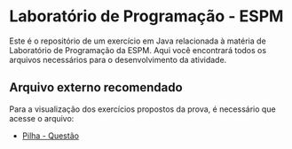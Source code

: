 # Laboratório de Programação - ESPM

Este é o repositório de um exercício em Java relacionada à matéria de Laboratório de Programação da ESPM. Aqui você encontrará todos os arquivos necessários para o desenvolvimento da atividade.

## Arquivo externo recomendado

Para a visualização dos exercícios propostos da prova, é necessário que acesse o arquivo:

- [Pilha - Questão](https://drive.google.com/file/d/1IbetoONSFgPrFbt1tzHTy4K2xEDlKKoU/view?usp=share_link)

